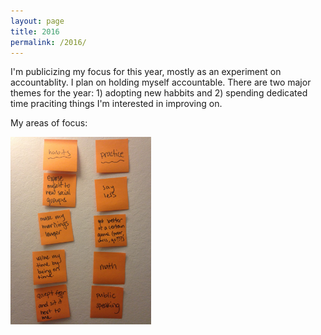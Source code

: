 ```yaml
---
layout: page
title: 2016
permalink: /2016/
---
```


I'm publicizing my focus for this year, mostly as an experiment on accountablity. I plan on holding myself accountable. There are two major themes for the year: 1) adopting new habbits and 2) spending dedicated time praciting things I'm interested in improving on.

My areas of focus:

<img src="/images/2016.jpg" height="300" />
